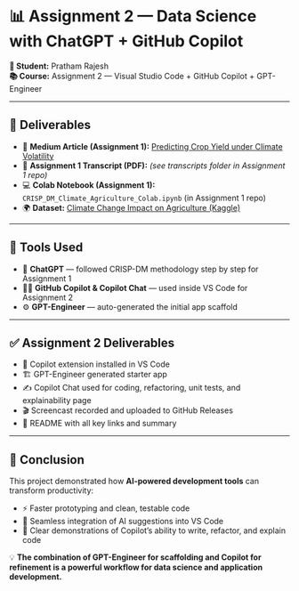 # 📊 **Assignment 2 — Data Science with ChatGPT + GitHub Copilot**  

**👤 Student:** Pratham Rajesh  
**📚 Course:** Assignment 2 — Visual Studio Code + GitHub Copilot + GPT-Engineer  


---

## 📌 **Deliverables**  

- 📰 **Medium Article (Assignment 1):** [Predicting Crop Yield under Climate Volatility](https://medium.com/@pratham.r410/predicting-crop-yield-under-climate-volatility-a-concise-crisp-dm-walkthrough-38b092d969e7)  
- 📄 **Assignment 1 Transcript (PDF):** *(see transcripts folder in Assignment 1 repo)*  
- 💻 **Colab Notebook (Assignment 1):** `CRISP_DM_Climate_Agriculture_Colab.ipynb` (in Assignment 1 repo)  
- 🌍 **Dataset:** [Climate Change Impact on Agriculture (Kaggle)](https://www.kaggle.com/datasets/waqi786/climate-change-impact-on-agriculture)  

---

## 🤖 **Tools Used**  

- 💬 **ChatGPT** — followed CRISP-DM methodology step by step for Assignment 1  
- 🧑‍💻 **GitHub Copilot & Copilot Chat** — used inside VS Code for Assignment 2  
- ⚙️ **GPT-Engineer** — auto-generated the initial app scaffold  

---

## ✅ **Assignment 2 Deliverables**  

- 🔌 Copilot extension installed in VS Code  
- 🏗️ GPT-Engineer generated starter app  
- ✍️ Copilot Chat used for coding, refactoring, unit tests, and explainability page  
- 🎬 Screencast recorded and uploaded to GitHub Releases  
- 📑 README with all key links and summary  

---

## 🚀 **Conclusion**  

This project demonstrated how **AI-powered development tools** can transform productivity:  

- ⚡ Faster prototyping and clean, testable code  
- 🔄 Seamless integration of AI suggestions into VS Code  
- 🧪 Clear demonstrations of Copilot’s ability to write, refactor, and explain code  

💡 **The combination of GPT-Engineer for scaffolding and Copilot for refinement is a powerful workflow for data science and application development.**  

